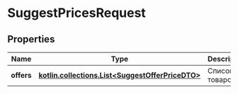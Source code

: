 
# SuggestPricesRequest

## Properties
| Name | Type | Description | Notes |
| ------------ | ------------- | ------------- | ------------- |
| **offers** | [**kotlin.collections.List&lt;SuggestOfferPriceDTO&gt;**](SuggestOfferPriceDTO.md) | Список товаров. |  |



